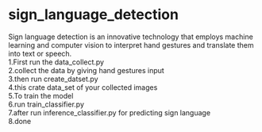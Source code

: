 # sign_language_detection
Sign language detection is an innovative technology that employs machine learning and computer vision to interpret hand gestures and translate them into text or speech.  
1.First run the data_collect.py  
2.collect the data by giving hand gestures input  
3.then run create_datset.py  
4.this crate data_set of your collected images  
5.To train the model  
6.run train_classifier.py  
7.after run inference_classifier.py for predicting sign language  
8.done
